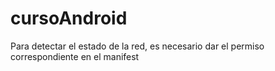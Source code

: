 # cursoAndroid

Para detectar el estado de la red, es necesario dar el permiso correspondiente en el manifest
